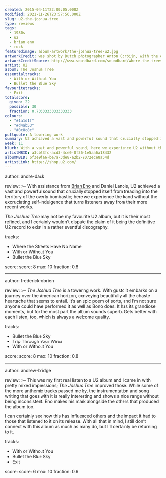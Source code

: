 ```yaml
---
created: 2015-04-11T22:00:05.000Z
modified: 2021-11-26T23:57:56.000Z
slug: u2-the-joshua-tree
type: reviews
tags:
  - 1980s
  - u2
  - brian eno
  - rock
featuredimage: album-artwork/the-joshua-tree-u2.jpg
artworkCredit: was shot by Dutch photographer Anton Corbijn, with the overall design orchestrated by Irish graphic artist Steve Averill. “What I was trying to do with the way we shot the pictures and framed the cover was to suggest the landscape vision and cinematic approach that was taken to the recording,” Averill said.
artworkCreditSource: http://www.soundbard.com/soundbard/where-the-trees-have-no-name-steve-averill-on-designing-the-artwork-for-u2s-the-joshua-tree/
artist: U2
album: The Joshua Tree
essentialtracks:
  - With or Without You
  - Bullet the Blue Sky
favouritetracks:
  - Exit
totalscore:
  given: 22
  possible: 30
  fraction: 0.7333333333333333
colours:
  - "#1a1d1f"
  - "#d4ab53"
  - "#8c8c8c"
pullquote: A towering work
summary: U2 achieved a vast and powerful sound that crucially stopped itself from treading into the territory of the overly bombastic; here we experience the band without the excruciating self-indulgence that turns listeners away from their more recent works.
week: 11
blurb: With a vast and powerful sound, here we experience U2 without the excruciating self-indulgence that turns listeners away from their more recent works.
artistMBID: a3cb23fc-acd3-4ce0-8f36-1e5aa6a18432
albumMBID: 6f3e9fa6-be7a-3de8-a2b2-2072ece8a54d
artistLink: https://shop.u2.com/
---
```


author: andre-dack

review: >-
With assistance from [Brian Eno](/reviews/brian-eno-ambient-1-music-for-airports/) and Daniel Lanois, U2 achieved a vast and powerful sound that crucially stopped itself from treading into the territory of the overly bombastic; here we experience the band without the excruciating self-indulgence that turns listeners away from their more recent works.

_The Joshua Tree_ may not be my favourite U2 album, but it is their most refined, and I certainly wouldn’t dispute the claim of it being the definitive U2 record to exist in a rather eventful discography.

tracks:

- Where the Streets Have No Name
- ­With or Without You
- ­Bullet the Blue Sky

score:
score: 8
max: 10
fraction: 0.8

---

author: frederick-obrien

review: >-
_The Joshua Tree_ is a towering work. With gusto it embarks on a journey over the American horizon, conveying beautifully all the chaste heartache that seems to entail. It’s an epic poem of sorts, and I’m not sure anyone could have performed it as well as Bono does. It has its grandiose moments, but for the most part the album sounds superb. Gets better with each listen, too, which is always a welcome quality.

tracks:

- Bullet the Blue Sky
- ­Trip Through Your Wires
- ­With or Without You

score:
score: 8
max: 10
fraction: 0.8

---

author: andrew-bridge

review: >-
This was my first real listen to a U2 album and I came in with pretty mixed impressions; _The Joshua Tree_ improved those. While some of the more anthemic tracks passed me by, the instrumentation and song writing that goes with it is really interesting and shows a nice range without being inconsistent. Eno makes his mark alongside the others that produced the album too.

I can certainly see how this has influenced others and the impact it had to those that listened to it on its release. With all that in mind, I still don’t connect with this album as much as many do, but I’ll certainly be returning to it.

tracks:

- With or Without You
- ­Bullet the Blue Sky
- ­Exit

score:
score: 6
max: 10
fraction: 0.6
